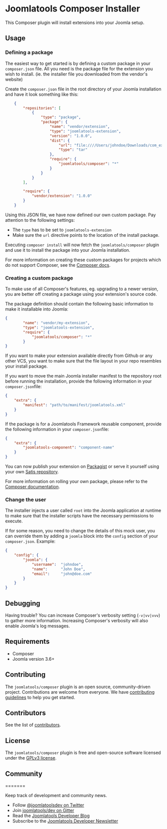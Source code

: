 # Joomlatools Composer Installer

This Composer plugin will install extensions into your Joomla setup.

## Usage

### Defining a package

The easiest way to get started is by defining a custom package in your `composer.json` file.  All you need is the package file for the extension you wish to install. (ie. the installer file you downloaded from the vendor's website)

Create the `composer.json` file in the root directory of your Joomla installation and have it look something like this:

```json
	{
    	"repositories": [
        	{
            	"type": "package",
            	"package": {
                	"name": "vendor/extension",
                	"type": "joomlatools-extension",
                	"version": "1.0.0",
                	"dist": {
                    	"url": "file:////Users/johndoe/Downloads/com_extension.1.0.0.tar.gz",
                    	"type": "tar"
                	},
                	"require": {
                    	"joomlatools/composer": "*"
                	}
            	}
        	}
    	],

    	"require": {
    		"vendor/extension": "1.0.0"
    	}
	}
```

Using this JSON file, we have now defined our own custom package. Pay attention to the following settings:

* The `type` has to be set to `joomlatools-extension`
* Make sure the `url` directive points to the location of the install package.

Executing `composer install` will now fetch the `joomlatools/composer` plugin and use it to install the package into your Joomla installation.

For more information on creating these custom packages for projects which do not support Composer, see the [Composer docs](http://getcomposer.org/doc/05-repositories.md#package-2).

### Creating a custom package

To make use of all Composer's features, eg. upgrading to a newer version, you are better off creating a package using your extension's source code.

The package definition should contain the following basic information to make it installable into Joomla:

```json
{
    	"name": "vendor/my-extension",
		"type": "joomlatools-extension",
    	"require": {
        	"joomlatools/composer": "*"
    	}
}
```

If you want to make your extension available directly from Github or any other VCS, you want to make sure that the file layout in your repo resembles your install package.

If you want to move the main Joomla installer manifest to the repository root before running the installation, provide the following information in your `composer.json`file:

```json
{
	"extra": {
    	"manifest": "path/to/manifest/joomlatools.xml"
	}
}
```

If the package is for a Joomlatools Framework reusable component, provide the following information in your `composer.json`file:

```json
{
	"extra": {
    	"joomlatools-component": "component-name"
	}
}
```

You can now publish your extension on [Packagist](https://packagist.org/) or serve it yourself using your own [Satis repository](http://getcomposer.org/doc/articles/handling-private-packages-with-satis.md).

For more information on rolling your own package, please refer to the [Composer documentation](http://getcomposer.org/doc/02-libraries.md).


### Change the user

The installer injects a user called `root` into the Joomla application at runtime to make sure that the installer scripts have the necessary permissions to execute.

If for some reason, you need to change the details of this mock user, you can override them by adding a `joomla` block into the `config` section of your `composer.json`. Example:  

```json
{
    "config": {
        "joomla": {
            "username":  "johndoe",
            "name":		 "John Doe",
            "email": 	 "john@doe.com"
        }
    }
}
```

## Debugging

Having trouble? You can increase Composer's verbosity setting (`-v|vv|vvv`) to gather more information. Increasing Composer's verbosity will also enable Joomla's log messages.

## Requirements

* Composer
* Joomla version 3.6+

## Contributing

The `joomlatools/composer` plugin is an open source, community-driven project. Contributions are welcome from everyone. We have [contributing guidelines](CONTRIBUTING.md) to help you get started.

## Contributors

See the list of [contributors](https://github.com/joomlatools/joomlatools-composer/contributors).

## License 

The `joomlatools/composer` plugin is free and open-source software licensed under the [GPLv3 license](LICENSE.txt).

## Community
=======

Keep track of development and community news.

* Follow [@joomlatoolsdev on Twitter](https://twitter.com/joomlatoolsdev)
* Join [joomlatools/dev on Gitter](http://gitter.im/joomlatools/dev)
* Read the [Joomlatools Developer Blog](https://www.joomlatools.com/developer/blog/)
* Subscribe to the [Joomlatools Developer Newsletter](https://www.joomlatools.com/developer/newsletter/)

[gplv3-license]: https://github.com/nooku/nooku-framework/blob/master/LICENSE.txt
